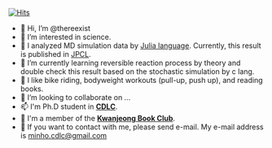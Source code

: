 [![Hits](https://hits.seeyoufarm.com/api/count/incr/badge.svg?url=https%3A%2F%2Fgithub.com%2Fthereexist%2Fthereexist%2Fedit%2Fmain%2FREADME.md&count_bg=%2379C83D&title_bg=%23555555&icon=&icon_color=%23E7E7E7&title=hits&edge_flat=false)](https://hits.seeyoufarm.com)

- 👋 Hi, I’m @thereexist
- 👀 I’m interested in science.
- 🌱 I analyzed MD simulation data by [Julia language](https://julialang.org/). Currently, this result is published in [JPCL](https://pubs.acs.org/doi/10.1021/acs.jpclett.4c00323). 
- 🍭 I’m currently learning reversible reaction process by theory and double check this result based on the stochastic simulation by c lang.
- 🎇 I like bike riding, bodyweight workouts (pull-up, push up), and reading books. 
- 💞️ I’m looking to collaborate on ...
- 📫 I'm Ph.D student in [**CDLC**](http://cdlc.cau.ac.kr/). 
- 📕 I'm a member of the [**Kwanjeong Book Club**](https://sites.google.com/view/sogul/home).
- 🦉 If you want to contact with me, please send e-mail. My e-mail address is minho.cdlc@gmail.com

<!---
thereexist/thereexist is a ✨ special ✨ repository because its `README.md` (this file) appears on your GitHub profile.
You can click the Preview link to take a look at your changes.
--->

